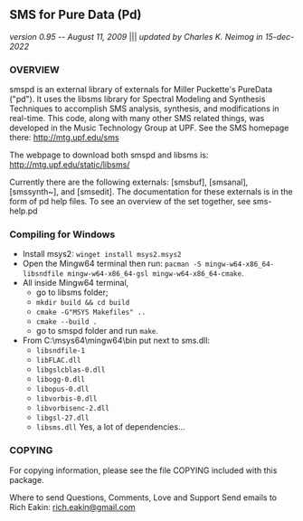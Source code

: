 ## SMS for Pure Data (Pd)
_version 0.95 -- August 11, 2009_ |||    _updated by Charles K. Neimog in 15-dec-2022_

### OVERVIEW
smspd is an external library of externals for Miller Puckette's PureData ("pd"). 
It uses the libsms library for Spectral Modeling and Synthesis Techniques to 
accomplish SMS analysis, synthesis, and modifications in real-time. This code,
along with many other SMS related things, was developed in the Music Technology 
Group at UPF.  See the SMS homepage there: http://mtg.upf.edu/sms

The webpage to download both smspd and libsms is: http://mtg.upf.edu/static/libsms/

Currently there are the following externals: [smsbuf], [smsanal], [smssynth~],
and [smsedit].  The documentation for these externals is in the form of pd help files.
To see an overview of the set together, see sms-help.pd

### Compiling for Windows
* Install msys2: `winget install msys2.msys2`
* Open the Mingw64 terminal then run: `pacman -S mingw-w64-x86_64-libsndfile mingw-w64-x86_64-gsl mingw-w64-x86_64-cmake`. 
* All inside Mingw64 terminal, 
    * go to libsms folder;
    * `mkdir build && cd build`
    * `cmake -G"MSYS Makefiles" ..`
    * `cmake --build .`
    * go to smspd folder and run `make`.
* From C:\msys64\mingw64\bin put next to sms.dll:
   * `libsndfile-1`
   * `libFLAC.dll`
   * `libgslcblas-0.dll`
   * `libogg-0.dll`
   * `libopus-0.dll`
   * `libvorbis-0.dll`
   * `libvorbisenc-2.dll`
   * `libgsl-27.dll`
   * `libsms.dll`
Yes, a lot of dependencies... 

### COPYING
For copying information, please see the file COPYING included with this package.

Where to send Questions, Comments, Love and Support
Send emails to Rich Eakin: rich.eakin@gmail.com
